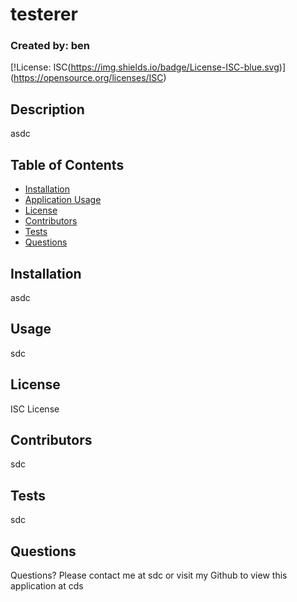 # testerer
  ### Created by: ben

  [!License: ISC(https://img.shields.io/badge/License-ISC-blue.svg)]
  (https://opensource.org/licenses/ISC)
  

  ## Description
  asdc

  ## Table of Contents
  - [Installation](#installation)
  - [Application Usage](#usage)
  - [License](#license)
  - [Contributors](#contributors)
  - [Tests](#tests)
  - [Questions](#questions)

  ## Installation
  asdc

  ## Usage
  sdc

  ## License
  ISC License

  ## Contributors
  sdc

  ## Tests
  sdc

  ## Questions
  Questions? Please contact me at sdc or visit my Github to view this application at cds
